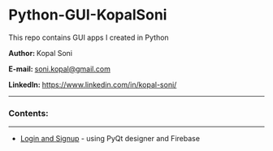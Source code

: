 # Python-GUI-KopalSoni
This repo contains GUI apps I created in Python

<b>Author: </b>Kopal Soni

<b>E-mail: </b>soni.kopal@gmail.com

<b>LinkedIn: </b>https://www.linkedin.com/in/kopal-soni/

***
### Contents:
***

* [Login and Signup](https://github.com/kopalsoni/PyQt-Login_Signup_Firebase) - using PyQt designer and Firebase
